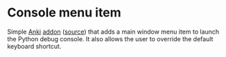 # Console menu item
Simple [Anki]() [addon](some.link.net) ([source](github.com)) that adds a main window menu item to launch the Python debug console. It also allows the user to override the default keyboard shortcut. 